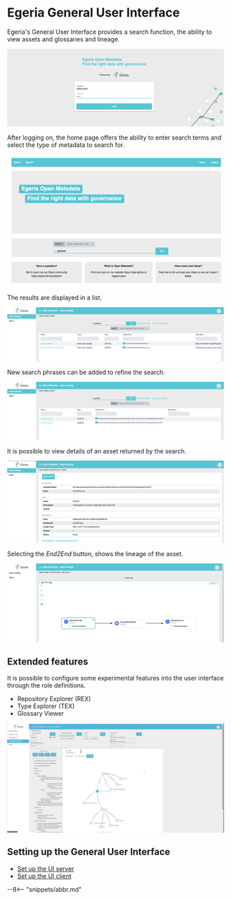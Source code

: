 <!-- SPDX-License-Identifier: CC-BY-4.0 -->
<!-- Copyright Contributors to the Egeria project. -->

# Egeria General User Interface

Egeria's General User Interface provides a search function, the ability to view assets and glossaries and lineage.

![login](egeria-ui-login.png)

After logging on, the home page offers the ability to enter search terms and select the type of metadata to search for.

![search](egeria-ui-asset-search.png)

The results are displayed in a list. 

![asset list](egeria-ui-asset-list.png)

New search phrases can be added to refine the search.


![search results](egeria-ui-asset-catalog-archive-search-results.png)

It is possible to view details of an asset returned by the search.


![asset list](egeria-ui-asset-end-to-end-lineage.png)

Selecting the *End2End* button, shows the lineage of the asset.

![asset list](egeria-ui-end-to-end-lineage-graph.png)


## Extended features

It is possible to configure some experimental features into the user interface through the role definitions.

* Repository Explorer (REX)
* Type Explorer (TEX)
* Glossary Viewer

![rex](rex.png)


## Setting up the General User Interface

* [Set up the UI server](https://github.com/odpi/egeria/tree/main/open-metadata-implementation/user-interfaces/ui-chassis)
* [Set up the UI client](https://github.com/odpi/egeria-ui)


--8<-- "snippets/abbr.md"
